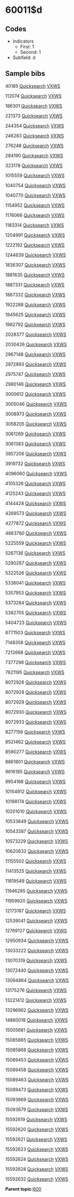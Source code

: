 # 60011$d

## Codes

-   Indicators
    -   First: 1
    -   Second: 1
-   Subfield: d

## Sample bibs

40185 [Quicksearch](https://search.library.yale.edu/catalog/40185) [VXWS](http://prodorbis.library.yale.edu:7014/vxws/GetHoldingsService?bibId=40185)

112074 [Quicksearch](https://search.library.yale.edu/catalog/112074) [VXWS](http://prodorbis.library.yale.edu:7014/vxws/GetHoldingsService?bibId=112074)

186301 [Quicksearch](https://search.library.yale.edu/catalog/186301) [VXWS](http://prodorbis.library.yale.edu:7014/vxws/GetHoldingsService?bibId=186301)

221373 [Quicksearch](https://search.library.yale.edu/catalog/221373) [VXWS](http://prodorbis.library.yale.edu:7014/vxws/GetHoldingsService?bibId=221373)

244354 [Quicksearch](https://search.library.yale.edu/catalog/244354) [VXWS](http://prodorbis.library.yale.edu:7014/vxws/GetHoldingsService?bibId=244354)

246283 [Quicksearch](https://search.library.yale.edu/catalog/246283) [VXWS](http://prodorbis.library.yale.edu:7014/vxws/GetHoldingsService?bibId=246283)

276248 [Quicksearch](https://search.library.yale.edu/catalog/276248) [VXWS](http://prodorbis.library.yale.edu:7014/vxws/GetHoldingsService?bibId=276248)

284190 [Quicksearch](https://search.library.yale.edu/catalog/284190) [VXWS](http://prodorbis.library.yale.edu:7014/vxws/GetHoldingsService?bibId=284190)

323178 [Quicksearch](https://search.library.yale.edu/catalog/323178) [VXWS](http://prodorbis.library.yale.edu:7014/vxws/GetHoldingsService?bibId=323178)

1015559 [Quicksearch](https://search.library.yale.edu/catalog/1015559) [VXWS](http://prodorbis.library.yale.edu:7014/vxws/GetHoldingsService?bibId=1015559)

1040754 [Quicksearch](https://search.library.yale.edu/catalog/1040754) [VXWS](http://prodorbis.library.yale.edu:7014/vxws/GetHoldingsService?bibId=1040754)

1040770 [Quicksearch](https://search.library.yale.edu/catalog/1040770) [VXWS](http://prodorbis.library.yale.edu:7014/vxws/GetHoldingsService?bibId=1040770)

1154952 [Quicksearch](https://search.library.yale.edu/catalog/1154952) [VXWS](http://prodorbis.library.yale.edu:7014/vxws/GetHoldingsService?bibId=1154952)

1176066 [Quicksearch](https://search.library.yale.edu/catalog/1176066) [VXWS](http://prodorbis.library.yale.edu:7014/vxws/GetHoldingsService?bibId=1176066)

1183314 [Quicksearch](https://search.library.yale.edu/catalog/1183314) [VXWS](http://prodorbis.library.yale.edu:7014/vxws/GetHoldingsService?bibId=1183314)

1204991 [Quicksearch](https://search.library.yale.edu/catalog/1204991) [VXWS](http://prodorbis.library.yale.edu:7014/vxws/GetHoldingsService?bibId=1204991)

1222192 [Quicksearch](https://search.library.yale.edu/catalog/1222192) [VXWS](http://prodorbis.library.yale.edu:7014/vxws/GetHoldingsService?bibId=1222192)

1244639 [Quicksearch](https://search.library.yale.edu/catalog/1244639) [VXWS](http://prodorbis.library.yale.edu:7014/vxws/GetHoldingsService?bibId=1244639)

1836307 [Quicksearch](https://search.library.yale.edu/catalog/1836307) [VXWS](http://prodorbis.library.yale.edu:7014/vxws/GetHoldingsService?bibId=1836307)

1881635 [Quicksearch](https://search.library.yale.edu/catalog/1881635) [VXWS](http://prodorbis.library.yale.edu:7014/vxws/GetHoldingsService?bibId=1881635)

1887331 [Quicksearch](https://search.library.yale.edu/catalog/1887331) [VXWS](http://prodorbis.library.yale.edu:7014/vxws/GetHoldingsService?bibId=1887331)

1887332 [Quicksearch](https://search.library.yale.edu/catalog/1887332) [VXWS](http://prodorbis.library.yale.edu:7014/vxws/GetHoldingsService?bibId=1887332)

1922288 [Quicksearch](https://search.library.yale.edu/catalog/1922288) [VXWS](http://prodorbis.library.yale.edu:7014/vxws/GetHoldingsService?bibId=1922288)

1945625 [Quicksearch](https://search.library.yale.edu/catalog/1945625) [VXWS](http://prodorbis.library.yale.edu:7014/vxws/GetHoldingsService?bibId=1945625)

1962792 [Quicksearch](https://search.library.yale.edu/catalog/1962792) [VXWS](http://prodorbis.library.yale.edu:7014/vxws/GetHoldingsService?bibId=1962792)

2028377 [Quicksearch](https://search.library.yale.edu/catalog/2028377) [VXWS](http://prodorbis.library.yale.edu:7014/vxws/GetHoldingsService?bibId=2028377)

2030426 [Quicksearch](https://search.library.yale.edu/catalog/2030426) [VXWS](http://prodorbis.library.yale.edu:7014/vxws/GetHoldingsService?bibId=2030426)

2967148 [Quicksearch](https://search.library.yale.edu/catalog/2967148) [VXWS](http://prodorbis.library.yale.edu:7014/vxws/GetHoldingsService?bibId=2967148)

2972893 [Quicksearch](https://search.library.yale.edu/catalog/2972893) [VXWS](http://prodorbis.library.yale.edu:7014/vxws/GetHoldingsService?bibId=2972893)

2975747 [Quicksearch](https://search.library.yale.edu/catalog/2975747) [VXWS](http://prodorbis.library.yale.edu:7014/vxws/GetHoldingsService?bibId=2975747)

2980146 [Quicksearch](https://search.library.yale.edu/catalog/2980146) [VXWS](http://prodorbis.library.yale.edu:7014/vxws/GetHoldingsService?bibId=2980146)

3000612 [Quicksearch](https://search.library.yale.edu/catalog/3000612) [VXWS](http://prodorbis.library.yale.edu:7014/vxws/GetHoldingsService?bibId=3000612)

3005046 [Quicksearch](https://search.library.yale.edu/catalog/3005046) [VXWS](http://prodorbis.library.yale.edu:7014/vxws/GetHoldingsService?bibId=3005046)

3008973 [Quicksearch](https://search.library.yale.edu/catalog/3008973) [VXWS](http://prodorbis.library.yale.edu:7014/vxws/GetHoldingsService?bibId=3008973)

3058205 [Quicksearch](https://search.library.yale.edu/catalog/3058205) [VXWS](http://prodorbis.library.yale.edu:7014/vxws/GetHoldingsService?bibId=3058205)

3061269 [Quicksearch](https://search.library.yale.edu/catalog/3061269) [VXWS](http://prodorbis.library.yale.edu:7014/vxws/GetHoldingsService?bibId=3061269)

3061383 [Quicksearch](https://search.library.yale.edu/catalog/3061383) [VXWS](http://prodorbis.library.yale.edu:7014/vxws/GetHoldingsService?bibId=3061383)

3857206 [Quicksearch](https://search.library.yale.edu/catalog/3857206) [VXWS](http://prodorbis.library.yale.edu:7014/vxws/GetHoldingsService?bibId=3857206)

3919732 [Quicksearch](https://search.library.yale.edu/catalog/3919732) [VXWS](http://prodorbis.library.yale.edu:7014/vxws/GetHoldingsService?bibId=3919732)

4096060 [Quicksearch](https://search.library.yale.edu/catalog/4096060) [VXWS](http://prodorbis.library.yale.edu:7014/vxws/GetHoldingsService?bibId=4096060)

4105326 [Quicksearch](https://search.library.yale.edu/catalog/4105326) [VXWS](http://prodorbis.library.yale.edu:7014/vxws/GetHoldingsService?bibId=4105326)

4125243 [Quicksearch](https://search.library.yale.edu/catalog/4125243) [VXWS](http://prodorbis.library.yale.edu:7014/vxws/GetHoldingsService?bibId=4125243)

4144428 [Quicksearch](https://search.library.yale.edu/catalog/4144428) [VXWS](http://prodorbis.library.yale.edu:7014/vxws/GetHoldingsService?bibId=4144428)

4269573 [Quicksearch](https://search.library.yale.edu/catalog/4269573) [VXWS](http://prodorbis.library.yale.edu:7014/vxws/GetHoldingsService?bibId=4269573)

4277872 [Quicksearch](https://search.library.yale.edu/catalog/4277872) [VXWS](http://prodorbis.library.yale.edu:7014/vxws/GetHoldingsService?bibId=4277872)

4863780 [Quicksearch](https://search.library.yale.edu/catalog/4863780) [VXWS](http://prodorbis.library.yale.edu:7014/vxws/GetHoldingsService?bibId=4863780)

5225559 [Quicksearch](https://search.library.yale.edu/catalog/5225559) [VXWS](http://prodorbis.library.yale.edu:7014/vxws/GetHoldingsService?bibId=5225559)

5267136 [Quicksearch](https://search.library.yale.edu/catalog/5267136) [VXWS](http://prodorbis.library.yale.edu:7014/vxws/GetHoldingsService?bibId=5267136)

5290267 [Quicksearch](https://search.library.yale.edu/catalog/5290267) [VXWS](http://prodorbis.library.yale.edu:7014/vxws/GetHoldingsService?bibId=5290267)

5322526 [Quicksearch](https://search.library.yale.edu/catalog/5322526) [VXWS](http://prodorbis.library.yale.edu:7014/vxws/GetHoldingsService?bibId=5322526)

5336041 [Quicksearch](https://search.library.yale.edu/catalog/5336041) [VXWS](http://prodorbis.library.yale.edu:7014/vxws/GetHoldingsService?bibId=5336041)

5357953 [Quicksearch](https://search.library.yale.edu/catalog/5357953) [VXWS](http://prodorbis.library.yale.edu:7014/vxws/GetHoldingsService?bibId=5357953)

5373284 [Quicksearch](https://search.library.yale.edu/catalog/5373284) [VXWS](http://prodorbis.library.yale.edu:7014/vxws/GetHoldingsService?bibId=5373284)

5382705 [Quicksearch](https://search.library.yale.edu/catalog/5382705) [VXWS](http://prodorbis.library.yale.edu:7014/vxws/GetHoldingsService?bibId=5382705)

5404723 [Quicksearch](https://search.library.yale.edu/catalog/5404723) [VXWS](http://prodorbis.library.yale.edu:7014/vxws/GetHoldingsService?bibId=5404723)

6771503 [Quicksearch](https://search.library.yale.edu/catalog/6771503) [VXWS](http://prodorbis.library.yale.edu:7014/vxws/GetHoldingsService?bibId=6771503)

7148358 [Quicksearch](https://search.library.yale.edu/catalog/7148358) [VXWS](http://prodorbis.library.yale.edu:7014/vxws/GetHoldingsService?bibId=7148358)

7212668 [Quicksearch](https://search.library.yale.edu/catalog/7212668) [VXWS](http://prodorbis.library.yale.edu:7014/vxws/GetHoldingsService?bibId=7212668)

7377298 [Quicksearch](https://search.library.yale.edu/catalog/7377298) [VXWS](http://prodorbis.library.yale.edu:7014/vxws/GetHoldingsService?bibId=7377298)

7621195 [Quicksearch](https://search.library.yale.edu/catalog/7621195) [VXWS](http://prodorbis.library.yale.edu:7014/vxws/GetHoldingsService?bibId=7621195)

8072926 [Quicksearch](https://search.library.yale.edu/catalog/8072926) [VXWS](http://prodorbis.library.yale.edu:7014/vxws/GetHoldingsService?bibId=8072926)

8072928 [Quicksearch](https://search.library.yale.edu/catalog/8072928) [VXWS](http://prodorbis.library.yale.edu:7014/vxws/GetHoldingsService?bibId=8072928)

8072929 [Quicksearch](https://search.library.yale.edu/catalog/8072929) [VXWS](http://prodorbis.library.yale.edu:7014/vxws/GetHoldingsService?bibId=8072929)

8072930 [Quicksearch](https://search.library.yale.edu/catalog/8072930) [VXWS](http://prodorbis.library.yale.edu:7014/vxws/GetHoldingsService?bibId=8072930)

8072933 [Quicksearch](https://search.library.yale.edu/catalog/8072933) [VXWS](http://prodorbis.library.yale.edu:7014/vxws/GetHoldingsService?bibId=8072933)

8277156 [Quicksearch](https://search.library.yale.edu/catalog/8277156) [VXWS](http://prodorbis.library.yale.edu:7014/vxws/GetHoldingsService?bibId=8277156)

8521462 [Quicksearch](https://search.library.yale.edu/catalog/8521462) [VXWS](http://prodorbis.library.yale.edu:7014/vxws/GetHoldingsService?bibId=8521462)

8590277 [Quicksearch](https://search.library.yale.edu/catalog/8590277) [VXWS](http://prodorbis.library.yale.edu:7014/vxws/GetHoldingsService?bibId=8590277)

8861801 [Quicksearch](https://search.library.yale.edu/catalog/8861801) [VXWS](http://prodorbis.library.yale.edu:7014/vxws/GetHoldingsService?bibId=8861801)

9616185 [Quicksearch](https://search.library.yale.edu/catalog/9616185) [VXWS](http://prodorbis.library.yale.edu:7014/vxws/GetHoldingsService?bibId=9616185)

9954168 [Quicksearch](https://search.library.yale.edu/catalog/9954168) [VXWS](http://prodorbis.library.yale.edu:7014/vxws/GetHoldingsService?bibId=9954168)

10154912 [Quicksearch](https://search.library.yale.edu/catalog/10154912) [VXWS](http://prodorbis.library.yale.edu:7014/vxws/GetHoldingsService?bibId=10154912)

10198174 [Quicksearch](https://search.library.yale.edu/catalog/10198174) [VXWS](http://prodorbis.library.yale.edu:7014/vxws/GetHoldingsService?bibId=10198174)

10201010 [Quicksearch](https://search.library.yale.edu/catalog/10201010) [VXWS](http://prodorbis.library.yale.edu:7014/vxws/GetHoldingsService?bibId=10201010)

10533649 [Quicksearch](https://search.library.yale.edu/catalog/10533649) [VXWS](http://prodorbis.library.yale.edu:7014/vxws/GetHoldingsService?bibId=10533649)

10543387 [Quicksearch](https://search.library.yale.edu/catalog/10543387) [VXWS](http://prodorbis.library.yale.edu:7014/vxws/GetHoldingsService?bibId=10543387)

10573229 [Quicksearch](https://search.library.yale.edu/catalog/10573229) [VXWS](http://prodorbis.library.yale.edu:7014/vxws/GetHoldingsService?bibId=10573229)

10620632 [Quicksearch](https://search.library.yale.edu/catalog/10620632) [VXWS](http://prodorbis.library.yale.edu:7014/vxws/GetHoldingsService?bibId=10620632)

11155502 [Quicksearch](https://search.library.yale.edu/catalog/11155502) [VXWS](http://prodorbis.library.yale.edu:7014/vxws/GetHoldingsService?bibId=11155502)

11413525 [Quicksearch](https://search.library.yale.edu/catalog/11413525) [VXWS](http://prodorbis.library.yale.edu:7014/vxws/GetHoldingsService?bibId=11413525)

11819549 [Quicksearch](https://search.library.yale.edu/catalog/11819549) [VXWS](http://prodorbis.library.yale.edu:7014/vxws/GetHoldingsService?bibId=11819549)

11946285 [Quicksearch](https://search.library.yale.edu/catalog/11946285) [VXWS](http://prodorbis.library.yale.edu:7014/vxws/GetHoldingsService?bibId=11946285)

11959920 [Quicksearch](https://search.library.yale.edu/catalog/11959920) [VXWS](http://prodorbis.library.yale.edu:7014/vxws/GetHoldingsService?bibId=11959920)

12173187 [Quicksearch](https://search.library.yale.edu/catalog/12173187) [VXWS](http://prodorbis.library.yale.edu:7014/vxws/GetHoldingsService?bibId=12173187)

12539041 [Quicksearch](https://search.library.yale.edu/catalog/12539041) [VXWS](http://prodorbis.library.yale.edu:7014/vxws/GetHoldingsService?bibId=12539041)

12769127 [Quicksearch](https://search.library.yale.edu/catalog/12769127) [VXWS](http://prodorbis.library.yale.edu:7014/vxws/GetHoldingsService?bibId=12769127)

12950934 [Quicksearch](https://search.library.yale.edu/catalog/12950934) [VXWS](http://prodorbis.library.yale.edu:7014/vxws/GetHoldingsService?bibId=12950934)

13033222 [Quicksearch](https://search.library.yale.edu/catalog/13033222) [VXWS](http://prodorbis.library.yale.edu:7014/vxws/GetHoldingsService?bibId=13033222)

13070319 [Quicksearch](https://search.library.yale.edu/catalog/13070319) [VXWS](http://prodorbis.library.yale.edu:7014/vxws/GetHoldingsService?bibId=13070319)

13072440 [Quicksearch](https://search.library.yale.edu/catalog/13072440) [VXWS](http://prodorbis.library.yale.edu:7014/vxws/GetHoldingsService?bibId=13072440)

13094864 [Quicksearch](https://search.library.yale.edu/catalog/13094864) [VXWS](http://prodorbis.library.yale.edu:7014/vxws/GetHoldingsService?bibId=13094864)

13175276 [Quicksearch](https://search.library.yale.edu/catalog/13175276) [VXWS](http://prodorbis.library.yale.edu:7014/vxws/GetHoldingsService?bibId=13175276)

13221412 [Quicksearch](https://search.library.yale.edu/catalog/13221412) [VXWS](http://prodorbis.library.yale.edu:7014/vxws/GetHoldingsService?bibId=13221412)

13296962 [Quicksearch](https://search.library.yale.edu/catalog/13296962) [VXWS](http://prodorbis.library.yale.edu:7014/vxws/GetHoldingsService?bibId=13296962)

14860018 [Quicksearch](https://search.library.yale.edu/catalog/14860018) [VXWS](http://prodorbis.library.yale.edu:7014/vxws/GetHoldingsService?bibId=14860018)

15005681 [Quicksearch](https://search.library.yale.edu/catalog/15005681) [VXWS](http://prodorbis.library.yale.edu:7014/vxws/GetHoldingsService?bibId=15005681)

15085865 [Quicksearch](https://search.library.yale.edu/catalog/15085865) [VXWS](http://prodorbis.library.yale.edu:7014/vxws/GetHoldingsService?bibId=15085865)

15085868 [Quicksearch](https://search.library.yale.edu/catalog/15085868) [VXWS](http://prodorbis.library.yale.edu:7014/vxws/GetHoldingsService?bibId=15085868)

15089453 [Quicksearch](https://search.library.yale.edu/catalog/15089453) [VXWS](http://prodorbis.library.yale.edu:7014/vxws/GetHoldingsService?bibId=15089453)

15089458 [Quicksearch](https://search.library.yale.edu/catalog/15089458) [VXWS](http://prodorbis.library.yale.edu:7014/vxws/GetHoldingsService?bibId=15089458)

15089463 [Quicksearch](https://search.library.yale.edu/catalog/15089463) [VXWS](http://prodorbis.library.yale.edu:7014/vxws/GetHoldingsService?bibId=15089463)

15089473 [Quicksearch](https://search.library.yale.edu/catalog/15089473) [VXWS](http://prodorbis.library.yale.edu:7014/vxws/GetHoldingsService?bibId=15089473)

15093669 [Quicksearch](https://search.library.yale.edu/catalog/15093669) [VXWS](http://prodorbis.library.yale.edu:7014/vxws/GetHoldingsService?bibId=15093669)

15093679 [Quicksearch](https://search.library.yale.edu/catalog/15093679) [VXWS](http://prodorbis.library.yale.edu:7014/vxws/GetHoldingsService?bibId=15093679)

15592619 [Quicksearch](https://search.library.yale.edu/catalog/15592619) [VXWS](http://prodorbis.library.yale.edu:7014/vxws/GetHoldingsService?bibId=15592619)

15592620 [Quicksearch](https://search.library.yale.edu/catalog/15592620) [VXWS](http://prodorbis.library.yale.edu:7014/vxws/GetHoldingsService?bibId=15592620)

15592621 [Quicksearch](https://search.library.yale.edu/catalog/15592621) [VXWS](http://prodorbis.library.yale.edu:7014/vxws/GetHoldingsService?bibId=15592621)

15592623 [Quicksearch](https://search.library.yale.edu/catalog/15592623) [VXWS](http://prodorbis.library.yale.edu:7014/vxws/GetHoldingsService?bibId=15592623)

15592624 [Quicksearch](https://search.library.yale.edu/catalog/15592624) [VXWS](http://prodorbis.library.yale.edu:7014/vxws/GetHoldingsService?bibId=15592624)

15592628 [Quicksearch](https://search.library.yale.edu/catalog/15592628) [VXWS](http://prodorbis.library.yale.edu:7014/vxws/GetHoldingsService?bibId=15592628)

15592632 [Quicksearch](https://search.library.yale.edu/catalog/15592632) [VXWS](http://prodorbis.library.yale.edu:7014/vxws/GetHoldingsService?bibId=15592632)

**Parent topic:**[600](../../tags/600/600.md)

